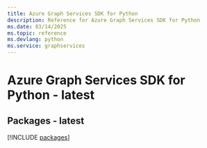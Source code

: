 ```yaml
---
title: Azure Graph Services SDK for Python
description: Reference for Azure Graph Services SDK for Python
ms.date: 03/14/2025
ms.topic: reference
ms.devlang: python
ms.service: graphservices
---
```

# Azure Graph Services SDK for Python - latest
## Packages - latest
[!INCLUDE [packages](graph-services-index.md)]